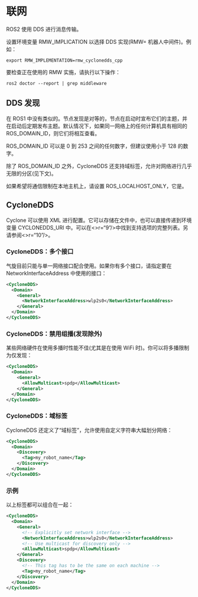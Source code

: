 # 联网

ROS2 使用 DDS 进行消息传输。

设置环境变量 RMW_IMPLICATION 以选择 DDS 实现(RMW= 机器人中间件)。例如：


```
export RMW_IMPLEMENTATION=rmw_cyclonedds_cpp
```

要检查正在使用的 RMW 实施，请执行以下操作：


```
ros2 doctor --report | grep middleware
```

## DDS 发现

在 ROS1 中没有类似的。节点发现是对等的，节点在启动时宣布它们的主题，并在启动后定期发布主题。默认情况下，如果同一网络上的任何计算机具有相同的 ROS_DOMAIN_ID，则它们将相互查看。

ROS_DOMAIN_ID 可以是 0 到 253 之间的任何数字，但建议使用小于 128 的数字。

除了 ROS_DOMAIN_ID 之外，CycloneDDS 还支持域标签，允许对网络进行几乎无限的分区(见下文)。

如果希望将通信限制在本地主机上，请设置 ROS_LOCALHOST_ONLY，它是。

## CycloneDDS

Cyclone 可以使用 XML 进行配置。它可以存储在文件中，也可以直接传递到环境变量 CYCLONEDDS_URI 中。可以在<>r=“9”/>中找到支持选项的完整列表。另请参阅<>r=“10”/>。

### CycloneDDS：多个接口

气旋目前只能与单一网络接口配合使用。如果你有多个接口，请指定要在 NetworkInterfaceAddress 中使用的接口：


```xml
<CycloneDDS>
  <Domain>
    <General>
      <NetworkInterfaceAddress>wlp2s0</NetworkInterfaceAddress>
    </General>
  </Domain>
</CycloneDDS>
```

### CycloneDDS：禁用组播(发现除外)

某些网络硬件在使用多播时性能不佳(尤其是在使用 WiFi 时)。你可以将多播限制为仅发现：


```xml
<CycloneDDS>
  <Domain>
    <General>
      <AllowMulticast>spdp</AllowMulticast>
    </General>
  </Domain>
</CycloneDDS>
```

### CycloneDDS：域标签

CycloneDDS 还定义了“域标签”，允许使用自定义字符串大幅划分网络：


```xml
<CycloneDDS>
  <Domain>
    <Discovery>
      <Tag>my_robot_name</Tag>
    </Discovery>
  </Domain>
</CycloneDDS>
```

### 示例

以上标签都可以组合在一起：


```xml
<CycloneDDS>
  <Domain>
    <General>
      <!-- Explicitly set network interface -->
      <NetworkInterfaceAddress>wlp2s0</NetworkInterfaceAddress>
      <!-- Use multicast for discovery only -->
      <AllowMulticast>spdp</AllowMulticast>
    </General>
    <Discovery>
      <!-- This tag has to be the same on each machine -->
      <Tag>my_robot_name</Tag>
    </Discovery>
  </Domain>
</CycloneDDS>
```
